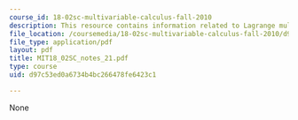 ```yaml
---
course_id: 18-02sc-multivariable-calculus-fall-2010
description: This resource contains information related to Lagrange multipliers.
file_location: /coursemedia/18-02sc-multivariable-calculus-fall-2010/d97c53ed0a6734b4bc266478fe6423c1_MIT18_02SC_notes_21.pdf
file_type: application/pdf
layout: pdf
title: MIT18_02SC_notes_21.pdf
type: course
uid: d97c53ed0a6734b4bc266478fe6423c1

---
```

None